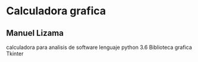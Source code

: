 # Calculadora grafica 

## Manuel Lizama

calculadora para analisis de software
lenguaje python 3.6
Biblioteca grafica Tkinter


